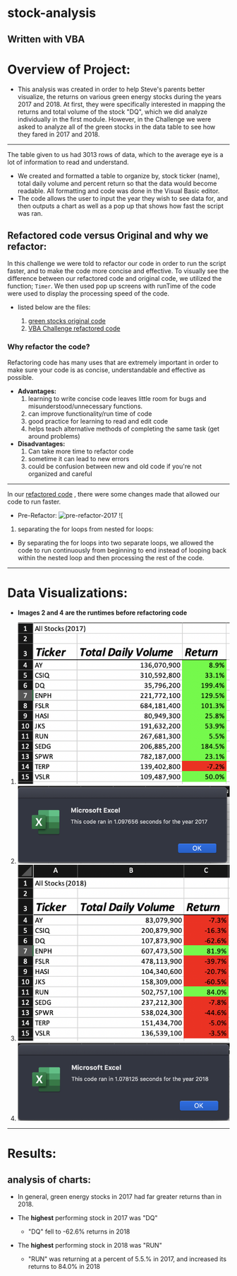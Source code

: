 # stock-analysis
Written with VBA
---

# **Overview of Project:**

- This analysis was created in order to help Steve's parents better visualize, the returns on various green energy stocks during the years 2017 and 2018.   At first, they were specifically interested in mapping the returns and total volume of the stock "DQ", which we did analyze individually in the first module.  However, in the Challenge we were asked to analyze all of the green stocks in the data table to see how they fared in 2017 and 2018.
 
--- 

The table given to us had 3013 rows of data, which to the average eye is a lot of information to read and understand.  

- We created and formatted a table to organize by, stock ticker (name), total daily volume and percent return so that the data would become readable.  All formatting and code was done in the Visual Basic editor.  
- The code allows the user to input the year they wish to see data for, and then outputs a chart as well as a pop up that shows how fast the script was ran.
	
## Refactored code versus Original and why we refactor:

In this challenge we were told to refactor our code in order to run the script faster, and to make the code more concise and effective.  To visually see the difference between our refactored code and original code, we utilized the function; `Timer`.  We then used pop up screens with runTime of the code were used to display the processing speed of the code.
 
- listed below are the files:

	1) [green stocks original code](stock-analysis/green_stocks.xlsm")
	2) [VBA Challenge refactored code](stock-analysis/VBA_Challenge.xlsm)

### Why refactor the code?

Refactoring code has many uses that are extremely important in order to make sure your code is as concise, understandable and effective as possible. 

- **Advantages:**
	1) learning to write concise code leaves little room for bugs and misunderstood/unnecessary functions.
	2) can improve functionality/run time of code
	3) good practice for learning to read and edit code
	4) helps teach alternative methods of completing the same task (get around problems)
- **Disadvantages:**
	1) Can take more time to refactor code
	2) sometime it can lead to new errors
	3) could be confusion between new and old code if you're not organized and careful
---

In our [refactored code](stock-analysis/VBA_Challenge.xlsm) , there were some changes made that allowed our code to run faster.
- Pre-Refactor:
![pre-refactor-2017](pre-refactor-2017.png)
![

1) separating the for loops from nested for loops:
- By separating the for loops into two separate loops, we allowed the code to run continuously from beginning to end instead of looping back within the nested loop and then processing the rest of the code.
 	
---
# Data Visualizations:

- **Images 2 and 4 are the runtimes before refactoring code**

1) ![stock-analysis-2017](resources/stock-analysis-2017.png)
2) ![pre-refactor-2017](resources/pre-refactor-2017.png)
3) ![stock-analysis-2018](resources/stock-analysis-2018.png)
4) ![pre-refactor-2018](resources/pre-refactor-2018.png)
---
# Results:

## analysis of charts:
- In general, green energy stocks in 2017 had far greater returns than in 2018.

- The **highest** performing stock in 2017 was "DQ"
	* "DQ" fell to -62.6% returns in 2018

- The **highest** performing stock in 2018 was "RUN"
	* "RUN" was returning at a percent of 5.5.% in 2017, and increased its returns to 84.0% in 2018
 
